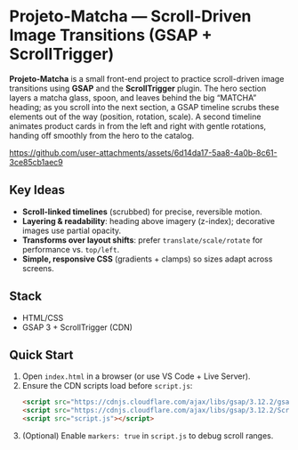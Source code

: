 # Projeto-Matcha — Scroll-Driven Image Transitions (GSAP + ScrollTrigger)

**Projeto-Matcha** is a small front-end project to practice scroll-driven image transitions using **GSAP** and the **ScrollTrigger** plugin. The hero section layers a matcha glass, spoon, and leaves behind the big “MATCHA” heading; as you scroll into the next section, a GSAP timeline scrubs these elements out of the way (position, rotation, scale). A second timeline animates product cards in from the left and right with gentle rotations, handing off smoothly from the hero to the catalog.

https://github.com/user-attachments/assets/6d14da17-5aa8-4a0b-8c61-3ce85cb1aec9

## Key Ideas
- **Scroll-linked timelines** (scrubbed) for precise, reversible motion.
- **Layering & readability**: heading above imagery (z-index); decorative images use partial opacity.
- **Transforms over layout shifts**: prefer `translate/scale/rotate` for performance vs. `top/left`.
- **Simple, responsive CSS** (gradients + clamps) so sizes adapt across screens.

## Stack
- HTML/CSS
- GSAP 3 + ScrollTrigger (CDN)

## Quick Start
1. Open `index.html` in a browser (or use VS Code + Live Server).
2. Ensure the CDN scripts load before `script.js`:
   ```html
   <script src="https://cdnjs.cloudflare.com/ajax/libs/gsap/3.12.2/gsap.min.js"></script>
   <script src="https://cdnjs.cloudflare.com/ajax/libs/gsap/3.12.2/ScrollTrigger.min.js"></script>
   <script src="script.js"></script>
   ```
3. (Optional) Enable `markers: true` in `script.js` to debug scroll ranges.


